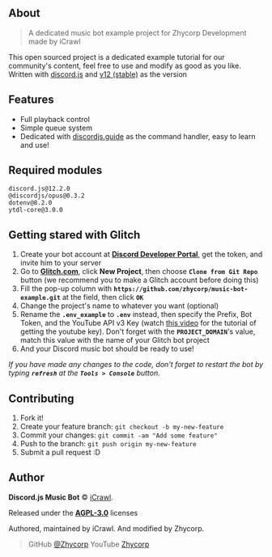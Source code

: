 ## About

> A dedicated music bot example project for Zhycorp Development made by iCrawl

This open sourced project is a dedicated example tutorial for our community's content, feel free to use and modify as good as you like. Written with [discord.js](https://discord.js.org/#/) and [v12 (stable)](https://discordjs.guide/additional-info/changes-in-v12.html) as the version

## Features
* Full playback control
* Simple queue system
* Dedicated with [discordjs.guide](https://discordjs.guide/) as the command handler, easy to learn and use!

## Required modules
```
discord.js@12.2.0
@discordjs/opus@0.3.2
dotenv@8.2.0
ytdl-core@3.0.0
```

## Getting stared with Glitch

1.  Create your bot account at **[Discord Developer Portal](https://discordapp.com/developers)**, get the token, and invite him to your server
2.  Go to **[Glitch.com](https://glitch.com)**, click **New Project**, then choose **`Clone from Git Repo`** button (we recommend you to make a Glitch account before doing this)
3.  Fill the pop-up column with **`https://github.com/zhycorp/music-bot-example.git`** at the field, then click **`OK`**
4.  Change the project's name to whatever you want (optional)
5.  Rename the **`.env_example`** to **`.env`** instead, then specify the Prefix, Bot Token, and the YouTube API v3 Key (watch [this video](https://youtu.be/-5ptk-Klfcw?t=69) for the tutorial of getting the youtube key). Don't forget with the **`PROJECT_DOMAIN`**'s value, match this value with the name of your Glitch bot project
6.  And your Discord music bot should be ready to use!

_If you have made any changes to the code, don't forget to restart the bot by typing **`refresh`** at the **`Tools > Console`** button._

## Contributing

1.  Fork it!
2.  Create your feature branch: `git checkout -b my-new-feature`
3.  Commit your changes: `git commit -am "Add some feature"`
4.  Push to the branch: `git push origin my-new-feature`
5.  Submit a pull request :D

## Author

**Discord.js Music Bot** © [iCrawl](https://github.com/iCrawl). 

Released under the **[AGPL-3.0](https://github.com/zhycorp/music-bot-example/blob/master/LICENSE)** licenses

Authored, maintained by iCrawl. And modified by Zhycorp.

> GitHub [@Zhycorp](https://github.com/zhycorp)
> YouTube [Zhycorp](https://youtube.com/c/Zhycorp)